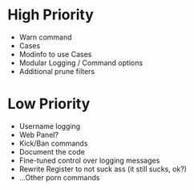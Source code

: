 # High Priority
* Warn command
* Cases
* Modinfo to use Cases
* Modular Logging / Command options
* Additional prune filters
# Low Priority
* Username logging
* Web Panel?
* Kick/Ban commands
* Document the code
* Fine-tuned control over logging messages
* Rewrite Register to not suck ass (it still sucks, ok?)
* ...Other porn commands
